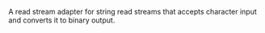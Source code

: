A read stream adapter for string read streams that accepts character input and converts it to binary output.